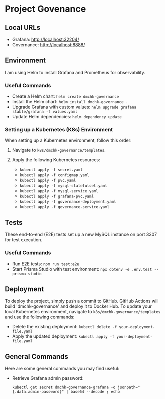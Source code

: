 # Project Govenance

## Local URLs

- Grafana: [http://localhost:32204/](http://localhost:32204/)
- Governance: [http://localhost:8888/](http://localhost:8888/)

## Environment

I am using Helm to install Grafana and Prometheus for observability.

### Useful Commands

- Create a Helm chart: `helm create dmchk-governance`
- Install the Helm chart: `helm install dmchk-governance .`
- Upgrade Grafana with custom values: `helm upgrade grafana stable/grafana -f values.yaml`
- Update Helm dependencies: `helm dependency update`

### Setting up a Kubernetes (K8s) Environment

When setting up a Kubernetes environment, follow this order:

1. Navigate to `k8s/dmchk-governance/templates`.
2. Apply the following Kubernetes resources:

   - `kubectl apply -f secret.yaml`
   - `kubectl apply -f configmap.yaml`
   - `kubectl apply -f pvc.yaml`
   - `kubectl apply -f mysql-statefulset.yaml`
   - `kubectl apply -f mysql-service.yaml`
   - `kubectl apply -f grafana-pvc.yaml`
   - `kubectl apply -f governance-deployment.yaml`
   - `kubectl apply -f governance-service.yaml`

## Tests

These end-to-end (E2E) tests set up a new MySQL instance on port 3307 for test execution.

### Useful Commands

- Run E2E tests: `npm run test:e2e`
- Start Prisma Studio with test environment: `npx dotenv -e .env.test -- prisma studio`

## Deployment

To deploy the project, simply push a commit to GitHub. GitHub Actions will build 'dmchk-governance' and deploy it to Docker Hub. To update your local Kubernetes environment, navigate to `k8s/dmchk-governance/templates` and use the following commands:

- Delete the existing deployment: `kubectl delete -f your-deployment-file.yaml`
- Apply the updated deployment: `kubectl apply -f your-deployment-file.yaml`

## General Commands

Here are some general commands you may find useful:

- Retrieve Grafana admin password:
  ```shell
  kubectl get secret dmchk-governance-grafana -o jsonpath="{.data.admin-password}" | base64 --decode ; echo
  ```
